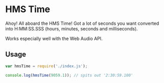 HMS Time
========

Ahoy! All aboard the HMS Time! Got a lot of seconds you want converted into H:MM:SS.SSS (hours, minutes, seconds and milliseconds).

Works especially well with the Web Audio API.

Usage
-----
```javascript
var hmsTime = require('./index.js');

console.log(hmsTime(9059.1)); // spits out '2:30:59.100'
```
